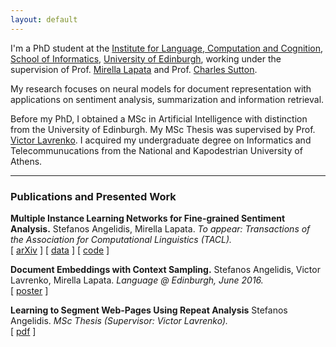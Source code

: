 ```yaml
---
layout: default
---
```


I'm a PhD student at the [Institute for Language, Computation and Cognition](http://web.inf.ed.ac.uk/ilcc), [School of Informatics](https://www.ed.ac.uk/informatics/), [University of Edinburgh](http://www.ed.ac.uk/), working under the supervision of Prof. [Mirella Lapata](http://homepages.inf.ed.ac.uk/mlap/) and Prof. [Charles Sutton](http://homepages.inf.ed.ac.uk/csutton/).

My research focuses on neural models for document representation with applications on sentiment analysis, summarization and information retrieval.

Before my PhD, I obtained a MSc in Artificial Intelligence with distinction from the University of Edinburgh. My MSc Thesis was supervised by Prof. [Victor Lavrenko](http://homepages.inf.ed.ac.uk/vlavrenk/). I acquired my undergraduate degree on Informatics and Telecommunucations from the National and Kapodestrian University of Athens.

<hr>

### [](#header-3)Publications and Presented Work
**Multiple Instance Learning Networks for Fine-grained Sentiment Analysis.**
Stefanos Angelidis, Mirella Lapata. _To appear: Transactions of the Association for Computational Linguistics (TACL)._<br/>
[ [arXiv](arXiv) ] [ [data](data) ] [ [code](code) ]

**Document Embeddings with Context Sampling.**
Stefanos Angelidis, Victor Lavrenko, Mirella Lapata. _Language @ Edinburgh, June 2016._<br/>
[ [poster](http://homepages.inf.ed.ac.uk/s1258635/poster-docemb.pdf) ]

**Learning to Segment Web-Pages Using Repeat Analysis**
Stefanos Angelidis. _MSc Thesis (Supervisor: Victor Lavrenko)._<br/>
[ [pdf](http://homepages.inf.ed.ac.uk/s1258635/msc_thesis_stefanos.pdf) ]
